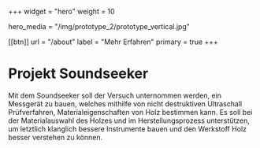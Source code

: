 +++
widget = "hero"
weight = 10

hero_media = "/img/prototype_2/prototype_vertical.jpg"

[[btn]]
  url = "/about"
  label = "Mehr Erfahren"
	primary = true
+++

# **Projekt Soundseeker**
Mit dem Soundseeker soll der Versuch unternommen werden, ein Messgerät zu bauen, welches mithilfe von nicht destruktiven Ultraschall Prüfverfahren,
Materialeigenschaften von Holz bestimmen kann. Es soll bei der Materialauswahl des Holzes und im Herstellungsprozess unterstützen, um letztlich klanglich bessere Instrumente bauen und den Werkstoff Holz besser verstehen zu können.




